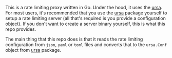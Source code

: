 This is a rate limiting proxy written in Go. Under the hood, it uses the
[ursa]. For most users, it's recommended that you use the [ursa] package
yourself to setup a rate limiting server (all that's required is you provide a
configuration object). If you don't want to create a server binary yourself,
this is what this repo provides.

The main thing that this repo does is that it reads the rate limiting
configuration from `json`, `yaml` or `toml` files and converts that to the
`ursa.Conf` object from [ursa] package.

[ursa]: https://github.com/ursaserver/ursa
